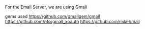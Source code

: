 For the Email Server, we are using Gmail

gems used
https://github.com/gmailgem/gmail
https://github.com/nfo/gmail_xoauth
https://github.com/mikel/mail